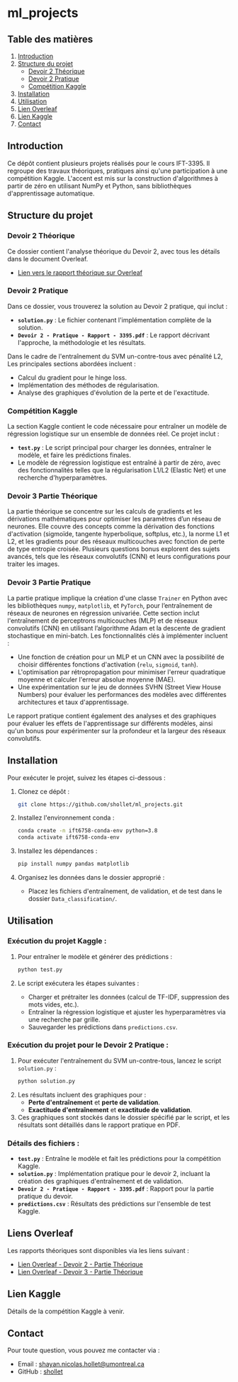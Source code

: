 # ml_projects

## Table des matières
1. [Introduction](#introduction)
2. [Structure du projet](#structure-du-projet)
   - [Devoir 2 Théorique](#devoir-2-théorique)
   - [Devoir 2 Pratique](#devoir-2-pratique)
   - [Compétition Kaggle](#compétition-kaggle)
3. [Installation](#installation)
4. [Utilisation](#utilisation)
5. [Lien Overleaf](#lien-overleaf)
6. [Lien Kaggle](#lien-kaggle)
7. [Contact](#contact)

## Introduction
Ce dépôt contient plusieurs projets réalisés pour le cours IFT-3395. Il regroupe des travaux théoriques, pratiques ainsi qu'une participation à une compétition Kaggle. L'accent est mis sur la construction d'algorithmes à partir de zéro en utilisant NumPy et Python, sans bibliothèques d'apprentissage automatique.

## Structure du projet

### Devoir 2 Théorique
Ce dossier contient l'analyse théorique du Devoir 2, avec tous les détails dans le document Overleaf.
- [Lien vers le rapport théorique sur Overleaf](https://www.overleaf.com/2667619391xcqccxpbnwcs#d6fc5c)

### Devoir 2 Pratique
Dans ce dossier, vous trouverez la solution au Devoir 2 pratique, qui inclut :
- **`solution.py`** : Le fichier contenant l'implémentation complète de la solution.
- **`Devoir 2 - Pratique - Rapport - 3395.pdf`** : Le rapport décrivant l'approche, la méthodologie et les résultats.

Dans le cadre de l'entraînement du SVM un-contre-tous avec pénalité L2, Les principales sections abordées incluent :
- Calcul du gradient pour le hinge loss.
- Implémentation des méthodes de régularisation.
- Analyse des graphiques d'évolution de la perte et de l'exactitude.

### Compétition Kaggle
La section Kaggle contient le code nécessaire pour entraîner un modèle de régression logistique sur un ensemble de données réel. Ce projet inclut :
- **`test.py`** : Le script principal pour charger les données, entraîner le modèle, et faire les prédictions finales.
- Le modèle de régression logistique est entraîné à partir de zéro, avec des fonctionnalités telles que la régularisation L1/L2 (Elastic Net) et une recherche d'hyperparamètres.

### Devoir 3 Partie Théorique
La partie théorique se concentre sur les calculs de gradients et les dérivations mathématiques pour optimiser les paramètres d’un réseau de neurones. Elle couvre des concepts comme la dérivation des fonctions d'activation (sigmoïde, tangente hyperbolique, softplus, etc.), la norme L1 et L2, et les gradients pour des réseaux multicouches avec fonction de perte de type entropie croisée. Plusieurs questions bonus explorent des sujets avancés, tels que les réseaux convolutifs (CNN) et leurs configurations pour traiter les images.

### Devoir 3 Partie Pratique
La partie pratique implique la création d'une classe `Trainer` en Python avec les bibliothèques `numpy`, `matplotlib`, et `PyTorch`, pour l’entraînement de réseaux de neurones en régression univariée. Cette section inclut l'entraînement de perceptrons multicouches (MLP) et de réseaux convolutifs (CNN) en utilisant l’algorithme Adam et la descente de gradient stochastique en mini-batch. Les fonctionnalités clés à implémenter incluent :
- Une fonction de création pour un MLP et un CNN avec la possibilité de choisir différentes fonctions d'activation (`relu`, `sigmoid`, `tanh`).
- L'optimisation par rétropropagation pour minimiser l'erreur quadratique moyenne et calculer l'erreur absolue moyenne (MAE).
- Une expérimentation sur le jeu de données SVHN (Street View House Numbers) pour évaluer les performances des modèles avec différentes architectures et taux d'apprentissage.

Le rapport pratique contient également des analyses et des graphiques pour évaluer les effets de l'apprentissage sur différents modèles, ainsi qu'un bonus pour expérimenter sur la profondeur et la largeur des réseaux convolutifs.

## Installation
Pour exécuter le projet, suivez les étapes ci-dessous :

1. Clonez ce dépôt :
   ```bash
   git clone https://github.com/shollet/ml_projects.git
   ```

2. Installez l'environnement conda :
   ```bash
   conda create -n ift6758-conda-env python=3.8
   conda activate ift6758-conda-env
   ```

3. Installez les dépendances :
   ```bash
   pip install numpy pandas matplotlib
   ```

4. Organisez les données dans le dossier approprié :
   - Placez les fichiers d'entraînement, de validation, et de test dans le dossier `Data_classification/`.

## Utilisation

### Exécution du projet Kaggle :
1. Pour entraîner le modèle et générer des prédictions :
   ```bash
   python test.py
   ```

2. Le script exécutera les étapes suivantes :
   - Charger et prétraiter les données (calcul de TF-IDF, suppression des mots vides, etc.).
   - Entraîner la régression logistique et ajuster les hyperparamètres via une recherche par grille.
   - Sauvegarder les prédictions dans `predictions.csv`.

### Exécution du projet pour le Devoir 2 Pratique :
1. Pour exécuter l'entraînement du SVM un-contre-tous, lancez le script `solution.py` :
   ```bash
   python solution.py
   ```
2. Les résultats incluent des graphiques pour :
   - **Perte d'entraînement** et **perte de validation**.
   - **Exactitude d'entraînement** et **exactitude de validation**.
3. Ces graphiques sont stockés dans le dossier spécifié par le script, et les résultats sont détaillés dans le rapport pratique en PDF.

### Détails des fichiers :
- **`test.py`** : Entraîne le modèle et fait les prédictions pour la compétition Kaggle.
- **`solution.py`** : Implémentation pratique pour le devoir 2, incluant la création des graphiques d'entraînement et de validation.
- **`Devoir 2 - Pratique - Rapport - 3395.pdf`** : Rapport pour la partie pratique du devoir.
- **`predictions.csv`** : Résultats des prédictions sur l'ensemble de test Kaggle.

## Liens Overleaf
Les rapports théoriques sont disponibles via les liens suivant :
- [Lien Overleaf - Devoir 2 - Partie Théorique](https://www.overleaf.com/2667619391xcqccxpbnwcs#d6fc5c)
- [Lien Overleaf - Devoir 3 - Partie Théorique](https://www.overleaf.com/project/6733de9f465b5a844a73a964)

## Lien Kaggle
Détails de la compétition Kaggle à venir.


## Contact
Pour toute question, vous pouvez me contacter via :
- Email : [shayan.nicolas.hollet@umontreal.ca](mailto:shayan.nicolas.hollet@umontreal.ca)
- GitHub : [shollet](https://github.com/shollet)
